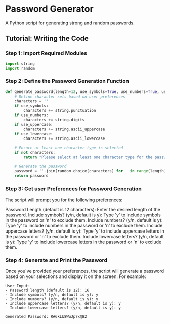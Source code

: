 # Password Generator

A Python script for generating strong and random passwords.

## Tutorial: Writing the Code

### Step 1: Import Required Modules
```python
import string
import random
```
### Step 2: Define the Password Generation Function
```python
def generate_password(length=12, use_symbols=True, use_numbers=True, use_uppercase=True, use_lowercase=True):
    # Define character sets based on user preferences
    characters = ''
    if use_symbols:
        characters += string.punctuation
    if use_numbers:
        characters += string.digits
    if use_uppercase:
        characters += string.ascii_uppercase
    if use_lowercase:
        characters += string.ascii_lowercase

    # Ensure at least one character type is selected
    if not characters:
        return "Please select at least one character type for the password."

    # Generate the password
    password = ''.join(random.choice(characters) for _ in range(length))
    return password
```
### Step 3: Get user Preferences for Password Generation
The script will prompt you for the following preferences: 

Password Length (default is 12 characters): Enter the desired length of the password.
Include symbols? (y/n, default is y): Type 'y' to include symbols in the password or 'n' to exclude them.
Include numbers? (y/n, default is y): Type 'y' to include numbers in the password or 'n' to exclude them.
Include uppercase letters? (y/n, default is y): Type 'y' to include uppercase letters in the password or 'n' to exclude them.
Include lowercase letters? (y/n, default is y): Type 'y' to include lowercase letters in the password or 'n' to exclude them.

### Step 4: Generate and Print the Password
Once you've provided your preferences, the script will generate a password based on your selections and display it on the screen. For example:
```text
User Input:
- Password length (default is 12): 16
- Include symbols? (y/n, default is y): y
- Include numbers? (y/n, default is y): y
- Include uppercase letters? (y/n, default is y): y
- Include lowercase letters? (y/n, default is y): y

Generated Password: R#6kL&8WuJp7x@B2



